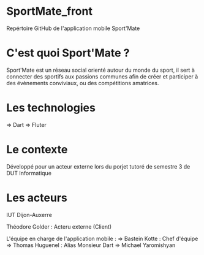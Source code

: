 # SportMate_front
Repértoire GitHub de l'application mobile Sport'Mate

# C'est quoi Sport'Mate ?
Sport'Mate est un réseau social orienté autour du monde du sport, il sert à connecter des sportifs aux passions communes afin de créer et participer à des évènements conviviaux, ou des compétitions amatrices.

# Les technologies 
=> Dart 
=> Fluter 

# Le contexte 
Développé pour un acteur externe lors du porjet tutoré de semestre 3 de DUT Informatique 

# Les acteurs
IUT Dijon-Auxerre

Théodore Golder : Acteru externe (Client)

L'équipe en charge de l'application mobile :
=> Bastein Kotte : Chef d'équipe 
=> Thomas Huguenel : Alias Monsieur Dart 
=> Michael Yaromishyan 


